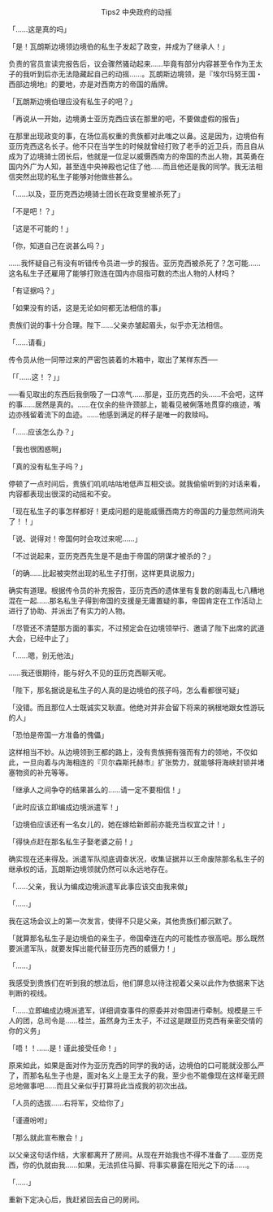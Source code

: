 <p align="center">Tips2 中央政府的动摇</p>

「……这是真的吗」

「是！瓦朗斯边境领边境伯的私生子发起了政变，并成为了继承人！」

负责的官员宣读完报告后，议会骤然骚动起来……毕竟有部分内容甚至令作为王太子的我听到后亦无法隐藏起自己的动摇……。瓦朗斯边境领，是『埃尔玛努王国・西部边境地』的要地，亦是对西南方的帝国的盾牌。

「瓦朗斯边境伯理应没有私生子的吧？」

「再说从一开始，边境勇士亚历克西应该在那里的吧，不要做虚假的报告」

在那里出现政变的事，在场位高权重的贵族都对此嗤之以鼻。这是因为，边境伯有亚历克西这名长子。他不只在当学生的时候就曾经打败了老手的近卫兵，而且自从成为了边境骑士团长后，他就是一位足以威慑西南方的帝国的杰出人物，其英勇在国内外广为人知，甚至连中央神殿也记住了他……而且他还是我的同学。我无法相信突然出现的私生子能够对他做些甚么。

「……以及，亚历克西边境骑士团长在政变里被杀死了」

「不是吧！？」

「这是不可能的！」

「你，知道自己在说甚么吗？」

……我怀疑自己有没有听错传令员进一步的报告。亚历克西被杀死了？怎可能……这名私生子还雇用了能够打败连在国内亦屈指可数的杰出人物的人材吗？

「有证据吗？」

「如果没有的话，这是无论如何都无法相信的事」

贵族们说的事十分合理。陛下……父亲亦皱起眉头，似乎亦无法相信。

「……请看」

传令员从他一同带过来的严密包装着的木箱中，取出了某样东西──

「「……这！？」」

──看见取出的东西后我倒吸了一口凉气……那是，亚历克西的头……不会吧，这样的事……居然是真的。……在仅余的些许颈部上，能看见被俐落地贯穿的痕迹，嘴边亦残留着流下的血迹。……他感到满足的样子是唯一的救赎吗。

「……应该怎么办？」

「我也很困惑啊」

「真的没有私生子吗？」

停顿了一点时间后，贵族们叽叽咕咕地低声互相交谈。就我偷偷听到的对话来看，内容都表现出很深的动摇和不安。

「现在私生子的事怎样都好！更成问题的是能威慑西南方的帝国的力量忽然间消失了！！」

「说、说得对！帝国何时会攻过来呢……」

「不过说起来，亚历克西先生是不是由于帝国的阴谋才被杀的？」

「的确……比起被突然出现的私生子打倒，这样更具说服力」

确实有道理。根据传令员的补充报告，亚历克西的遗体里有复数的剧毒乱七八糟地混在一起……那名私生子得到帝国的支援是无庸置疑的事，帝国肯定在工作活动上进行了协助、并派出了有实力的人物。

「尽管还不清楚那方面的事实，不过预定会在边境领举行、邀请了陛下出席的武道大会，已经中止了」

「……嗯，别无他法」

……我还很期待，能与好久不见的亚历克西聊天呢。

「陛下，那名据说是私生子的人真的是边境伯的孩子吗，怎么看都很可疑」

「没错。而且那位人士既诚实又耿直。他绝对并非会留下将来的祸根地跟女性游玩的人」

「恐怕是帝国一方准备的傀儡」

这样相当不妙。从边境领到王都的路上，没有贵族拥有强而有力的领地，不仅如此，一旦向着与内海相连的『贝尔森斯托赫市』扩张势力，就能够将海峡封锁并堵塞物资的补充等等。

「继承人之间争夺的结果甚么的……请一定不要相信！」

「此时应该立即编成边境派遣军！」

「边境伯应该还有一名女儿的，她在嫁给新郎前亦能充当权宜之计！」

「得快点赶在那名私生子娶老婆之前！」

确实现在还来得及。派遣军队彻底调查状况，收集证据并以王命废除那名私生子的继承权的话，瓦朗斯边境领就仍然可以永远地存在。

「……父亲，我认为编成边境派遣军此事应该交由我来做」

「……」

我在这场会议上的第一次发言，使得不只是父亲，其他贵族们都沉默了。

「就算那名私生子是边境伯的亲生子，帝国牵连在内的可能性亦很高吧。那么既然要派遣军队，就要发挥出能代替亚历克西的威慑力！」

「……」

我感受到贵族们在听到我的想法后，他们屏息以待注视着父亲以此作为依据来下达判断的视线。

「……立即编成边境派遣军，详细调查事件的原委并对帝国进行牵制。规模是三千人的团，总司令是……桂兰，虽然身为王太子，不过这是跟亚历克西有亲密交情的你的义务」

「唔！！……是！谨此接受任命！」

原来如此，如果是面对作为亚历克西的同学的我的话，边境伯的口可能就没那么严了，而那名私生子也是，面对名义上是王太子的我，至少也不能像现在这样毫无顾忌地做事吧……而且父亲似乎打算将此当成我的初次出战。

「人员的选拔……右将军，交给你了」

「谨遵吩咐」

「那么就此宣布散会！」

以父亲这句话作结，大家都离开了房间。从现在开始我也不得不准备了……亚历克西，你的仇就由我……如果，无法抓住马脚、将事实暴露在阳光之下的话……。

「……」

重新下定决心后，我赶紧回去自己的房间。

